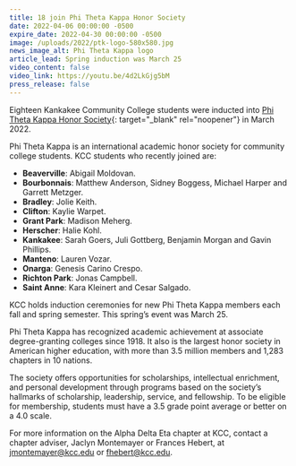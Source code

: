 ```yaml
---
title: 18 join Phi Theta Kappa Honor Society
date: 2022-04-06 00:00:00 -0500
expire_date: 2022-04-30 00:00:00 -0500
image: /uploads/2022/ptk-logo-580x580.jpg
news_image_alt: Phi Theta Kappa logo
article_lead: Spring induction was March 25
video_content: false
video_link: https://youtu.be/4d2LkGjg5bM
press_release: false
---
```

Eighteen Kankakee Community College students were inducted into [Phi Theta Kappa Honor Society](https://www.kcc.edu/student-resources/clubs/#phi-theta-kappa){: target="_blank" rel="noopener"} in March 2022.

Phi Theta Kappa is an international academic honor society for community college students. KCC students who recently joined are:

* **Beaverville**\: Abigail Moldovan.
* **Bourbonnais**\: Matthew Anderson, Sidney Boggess, Michael Harper and Garrett Metzger.
* **Bradley**\: Jolie Keith.
* **Clifton**\: Kaylie Warpet.
* **Grant Park**\: Madison Meherg.
* **Herscher**\: Halie Kohl.
* **Kankakee**\: Sarah Goers, Juli Gottberg, Benjamin Morgan and Gavin Phillips.
* **Manteno**\: Lauren Vozar.
* **Onarga**\: Genesis Carino Crespo.
* **Richton Park**\: Jonas Campbell.
* **Saint Anne**\: Kara Kleinert and Cesar Salgado.

KCC holds induction ceremonies for new Phi Theta Kappa members each fall and spring semester. This spring’s event was March 25.

Phi Theta Kappa has recognized academic achievement at associate degree-granting colleges since 1918. It also is the largest honor society in American higher education, with more than 3.5 million members and 1,283 chapters in 10 nations.

The society offers opportunities for scholarships, intellectual enrichment, and personal development through programs based on the society’s hallmarks of scholarship, leadership, service, and fellowship. To be eligible for membership, students must have a 3.5 grade point average or better on a 4.0 scale.

For more information on the Alpha Delta Eta chapter at KCC, contact a chapter adviser, Jaclyn Montemayer or Frances Hebert, at [jmontemayer@kcc.edu](mailto:jmontemayer@kcc.edu) or [fhebert@kcc.edu](mailto:fhebert@kcc.edu).
